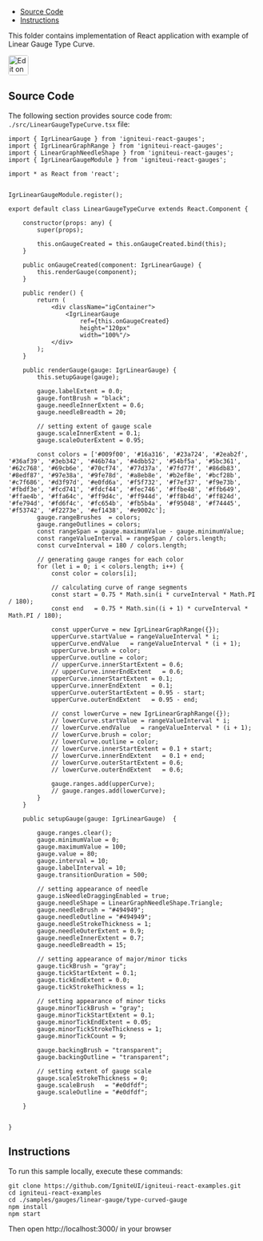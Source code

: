 <!-- NOTE: do not change this file because it will be auto re-generated from template file: -->
<!-- https://github.com/IgniteUI/igniteui-react-examples/tree/master/templates/sample/ReadMe.md -->

<!-- ## Table of Contents -->
<!-- - [Sample Preview](#Sample-Preview) -->
- [Source Code](#Source-Code)
- [Instructions](#Instructions)

This folder contains implementation of React application with example of Linear Gauge Type Curve.
<!-- in the Linear Gauge component -->
<!-- [Linear Gauge](https://infragistics.com/Reactsite/components/linear-gauge.html) -->

<html lang="en" xmlns="http://www.w3.org/1999/xhtml">
    <body>
        <a target="_blank" href="https://codesandbox.io/s/github/IgniteUI/igniteui-react-examples/tree/master/samples/gauges/linear-gauge/type-curved-gauge?fontsize=14&hidenavigation=1&theme=dark&view=preview&file=/src/LinearGaugeTypeCurve.tsx" rel="noopener noreferrer">
            <img height="40px" style="border-radius: 0.25rem" alt="Edit on CodeSandbox" src="https://static.infragistics.com/xplatform/images/sandbox/code.png"/>
        </a>
        <!-- <a target="_blank"
href="https://codesandbox.io/s/github/IgniteUI/igniteui-react-examples/tree/master/samples/maps/geo-map/binding-csv-points?fontsize=14&hidenavigation=1&theme=dark&view=preview">
            <img alt="Edit Sample" src="https://codesandbox.io/static/img/play-codesandbox.svg"/>
        </a> -->
        <!-- <a target="_blank" style="margin-left: 0.5rem"
href="https://codesandbox.io/embed/github/IgniteUI/igniteui-react-examples/tree/master/samples/gauges/linear-gauge/type-curved-gauge?fontsize=14&hidenavigation=1&theme=dark&view=preview&file=/src/LinearGaugeTypeCurve.tsx">
            <img height="40px" style="border-radius: 5px" alt="View on CodeSandbox" src="https://static.infragistics.com/xplatform/images/sandbox/view.png"/>
        </a> -->
        <!-- <a target="_blank"
href="https://codesandbox.io/embed/github/IgniteUI/igniteui-react-examples/tree/master/samples/maps/geo-map/binding-csv-points?fontsize=14&hidenavigation=1&theme=dark&view=preview">
            <img alt="View on CodeSandbox" src="https://static.infragistics.com/xplatform/images/sandbox/view.png"/>
        </a>
https://codesandbox.io/embed/react-treemap-overview-rtb45
https://codesandbox.io/static/img/play-codesandbox.svg
https://codesandbox.io/embed/react-treemap-overview-rtb45?view=browser -->
    </body>
</html>

<!-- ## Sample Preview -->

<!-- <iframe
  src="https://codesandbox.io/embed/github/IgniteUI/igniteui-react-examples/tree/master/samples/gauges/linear-gauge/type-curved-gauge?fontsize=14&hidenavigation=1&theme=dark&view=preview&file=/src/LinearGaugeTypeCurve.tsx"
  style="width:100%; height:400px; border:0; border-radius: 4px; overflow:hidden;"
  allow="accelerometer; ambient-light-sensor; camera; encrypted-media; geolocation; gyroscope; hid; microphone; midi; payment; usb; vr"
  sandbox="allow-forms allow-modals allow-popups allow-presentation allow-same-origin allow-scripts"
></iframe> -->

## Source Code

The following section provides source code from:
`./src/LinearGaugeTypeCurve.tsx` file:

```tsx
import { IgrLinearGauge } from 'igniteui-react-gauges';
import { IgrLinearGraphRange } from 'igniteui-react-gauges';
import { LinearGraphNeedleShape } from 'igniteui-react-gauges';
import { IgrLinearGaugeModule } from 'igniteui-react-gauges';

import * as React from 'react';


IgrLinearGaugeModule.register();

export default class LinearGaugeTypeCurve extends React.Component {

    constructor(props: any) {
        super(props);

        this.onGaugeCreated = this.onGaugeCreated.bind(this);
    }

    public onGaugeCreated(component: IgrLinearGauge) {
        this.renderGauge(component);
    }

    public render() {
        return (
            <div className="igContainer">
                <IgrLinearGauge
                    ref={this.onGaugeCreated}
                    height="120px"
                    width="100%"/>
            </div>
        );
    }

    public renderGauge(gauge: IgrLinearGauge) {
        this.setupGauge(gauge);

        gauge.labelExtent = 0.0;
        gauge.fontBrush = "black";
        gauge.needleInnerExtent = 0.6;
        gauge.needleBreadth = 20;

        // setting extent of gauge scale
        gauge.scaleInnerExtent = 0.1;
        gauge.scaleOuterExtent = 0.95;

        const colors = ['#009f00', '#16a316', '#23a724', '#2eab2f', '#36af39', '#3eb342', '#46b74a', '#4dbb52', '#54bf5a', '#5bc361', '#62c768', '#69cb6e', '#70cf74', '#77d37a', '#7fd77f', '#86db83', '#8edf87', '#97e38a', '#9fe78d', '#a8eb8e', '#b2ef8e', '#bcf28b', '#c7f686', '#d3f97d', '#e0fd6a', '#f5f732', '#f7ef37', '#f9e73b', '#fbdf3e', '#fcd741', '#fdcf44', '#fec746', '#ffbe48', '#ffb649', '#ffae4b', '#ffa64c', '#ff9d4c', '#ff944d', '#ff8b4d', '#ff824d', '#fe794d', '#fd6f4c', '#fc654b', '#fb5b4a', '#f95048', '#f74445', '#f53742', '#f2273e', '#ef1438', '#e9002c'];
        gauge.rangeBrushes  = colors;
        gauge.rangeOutlines = colors;
        const rangeSpan = gauge.maximumValue - gauge.minimumValue;
        const rangeValueInterval = rangeSpan / colors.length;
        const curveInterval = 180 / colors.length;

        // generating gauge ranges for each color
        for (let i = 0; i < colors.length; i++) {
            const color = colors[i];

            // calculating curve of range segments
            const start = 0.75 * Math.sin(i * curveInterval * Math.PI / 180);
            const end   = 0.75 * Math.sin((i + 1) * curveInterval * Math.PI / 180);

            const upperCurve = new IgrLinearGraphRange({});
            upperCurve.startValue = rangeValueInterval * i;
            upperCurve.endValue   = rangeValueInterval * (i + 1);
            upperCurve.brush = color;
            upperCurve.outline = color;
            // upperCurve.innerStartExtent = 0.6;
            // upperCurve.innerEndExtent   = 0.6;
            upperCurve.innerStartExtent = 0.1;
            upperCurve.innerEndExtent   = 0.1;
            upperCurve.outerStartExtent = 0.95 - start;
            upperCurve.outerEndExtent   = 0.95 - end;

            // const lowerCurve = new IgrLinearGraphRange({});
            // lowerCurve.startValue = rangeValueInterval * i;
            // lowerCurve.endValue   = rangeValueInterval * (i + 1);
            // lowerCurve.brush = color;
            // lowerCurve.outline = color;
            // lowerCurve.innerStartExtent = 0.1 + start;
            // lowerCurve.innerEndExtent   = 0.1 + end;
            // lowerCurve.outerStartExtent = 0.6;
            // lowerCurve.outerEndExtent   = 0.6;

            gauge.ranges.add(upperCurve);
            // gauge.ranges.add(lowerCurve);
        }
    }

    public setupGauge(gauge: IgrLinearGauge)  {

        gauge.ranges.clear();
        gauge.minimumValue = 0;
        gauge.maximumValue = 100;
        gauge.value = 80;
        gauge.interval = 10;
        gauge.labelInterval = 10;
        gauge.transitionDuration = 500;

        // setting appearance of needle
        gauge.isNeedleDraggingEnabled = true;
        gauge.needleShape = LinearGraphNeedleShape.Triangle;
        gauge.needleBrush = "#494949";
        gauge.needleOutline = "#494949";
        gauge.needleStrokeThickness = 1;
        gauge.needleOuterExtent = 0.9;
        gauge.needleInnerExtent = 0.7;
        gauge.needleBreadth = 15;

        // setting appearance of major/minor ticks
        gauge.tickBrush = "gray";
        gauge.tickStartExtent = 0.1;
        gauge.tickEndExtent = 0.0;
        gauge.tickStrokeThickness = 1;

        // setting appearance of minor ticks
        gauge.minorTickBrush = "gray";
        gauge.minorTickStartExtent = 0.1;
        gauge.minorTickEndExtent = 0.05;
        gauge.minorTickStrokeThickness = 1;
        gauge.minorTickCount = 9;

        gauge.backingBrush = "transparent";
        gauge.backingOutline = "transparent";

        // setting extent of gauge scale
        gauge.scaleStrokeThickness = 0;
        gauge.scaleBrush   = "#e0dfdf";
        gauge.scaleOutline = "#e0dfdf";

    }


}
```

## Instructions
To run this sample locally, execute these commands:

```
git clone https://github.com/IgniteUI/igniteui-react-examples.git
cd igniteui-react-examples
cd ./samples/gauges/linear-gauge/type-curved-gauge
npm install
npm start

```

Then open http://localhost:3000/ in your browser

